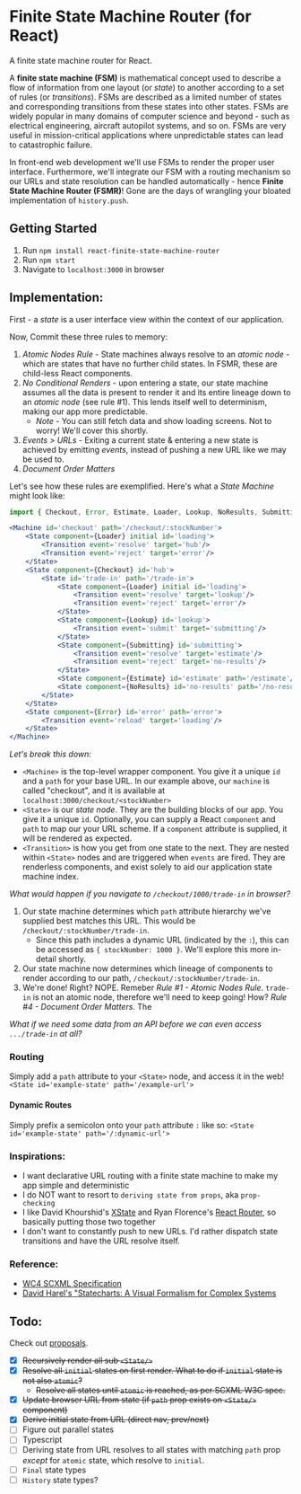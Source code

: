 # Finite State Machine Router (for React)
A finite state machine router for React.

A **finite state machine (FSM)** is mathematical concept used to describe a flow of information from one layout (or *state*) to another according to a set of rules (or *transitions*). FSMs are described as a limited number of states and corresponding transitions from these states into other states. FSMs are widely popular in many domains of computer science and beyond - such as electrical engineering, aircraft autopilot systems, and so on. FSMs are very useful in mission-critical applications where unpredictable states can lead to catastrophic failure.

In front-end web development we'll use FSMs to render the proper user interface. Furthermore, we'll integrate our FSM with a routing mechanism so our URLs and state resolution can be handled automatically - hence **Finite State Machine Router (FSMR)**! Gone are the days of wrangling your bloated implementation of `history.push`.

## Getting Started
1. Run `npm install react-finite-state-machine-router`
2. Run `npm start`
3. Navigate to `localhost:3000` in browser

## Implementation:
First - a *state* is a user interface view within the context of our application.

Now, Commit these three rules to memory:
1. *Atomic Nodes Rule* - State machines always resolve to an *atomic node* - which are states that have no further child states. In FSMR, these are child-less React components.
2. *No Conditional Renders* - upon entering a state, our state machine assumes all the data is present to render it and its entire lineage down to an *atomic node* (see rule #1). This lends itself well to determinism, making our app more predictable.
    * *Note* - You can still fetch data and show loading screens. Not to worry! We'll cover this shortly.
3. *Events > URLs* - Exiting a current state & entering a new state is achieved by emitting *events*, instead of pushing a new URL like we may be used to.
4. *Document Order Matters*

Let's see how these rules are exemplified. Here's what a *State Machine* might look like:
```jsx
import { Checkout, Error, Estimate, Loader, Lookup, NoResults, Submitting } from 'components';

<Machine id='checkout' path='/checkout/:stockNumber'>
    <State component={Loader} initial id='loading'>
        <Transition event='resolve' target='hub'/>
        <Transition event='reject' target='error'/>
    </State>
    <State component={Checkout} id='hub'>
        <State id='trade-in' path='/trade-in'>
            <State component={Loader} initial id='loading'>
                <Transition event='resolve' target='lookup'/>
                <Transition event='reject' target='error'/>
            </State>
            <State component={Lookup} id='lookup'>
                <Transition event='submit' target='submitting'/>
            </State>
            <State component={Submitting} id='submitting'>
                <Transition event='resolve' target='estimate'/>
                <Transition event='reject' target='no-results'/>
            </State>
            <State component={Estimate} id='estimate' path='/estimate'/>
            <State component={NoResults} id='no-results' path='/no-results'/>
        </State>
    </State>
    <State component={Error} id='error' path='error'>
        <Transition event='reload' target='loading'/>
    </State>
</Machine>
```

*Let's break this down:*
* `<Machine>` is the top-level wrapper component. You give it a unique `id` and a `path` for your base URL. In our example above, our `machine` is called "checkout", and it is available at `localhost:3000/checkout/<stockNumber>`
* `<State>` is our *state node*. They are the building blocks of our app. You give it a unique `id`. Optionally, you can supply a React `component` and `path` to map our your URL scheme. If a `component` attribute is supplied, it will be rendered as expected.
* `<Transition>` is how you get from one state to the next. They are nested within `<State>` nodes and are triggered when `events` are fired. They are renderless components, and exist solely to aid our application state machine index.

*What would happen if you navigate to `/checkout/1000/trade-in` in browser?*
1. Our state machine determines which `path` attribute hierarchy we've supplied best matches this URL. This would be `/checkout/:stockNumber/trade-in`.
    * Since this path includes a dynamic URL (indicated by the `:`), this can be accessed as `{ stockNumber: 1000 }`. We'll explore this more in-detail shortly.
2. Our state machine now determines which lineage of components to render according to our path, `/checkout/:stockNumber/trade-in`. 
3. We're done! Right? NOPE. Remeber *Rule #1 - Atomic Nodes Rule*. `trade-in` is not an atomic node, therefore we'll need to keep going! How? *Rule #4 - Document Order Matters*. The 

*What if we need some data from an API before we can even access `.../trade-in` at all?*

### Routing
Simply add a `path` attribute to your `<State>` node, and access it in the web!
`<State id='example-state' path='/example-url'>`

#### Dynamic Routes
Simply prefix a semicolon onto your `path` attribute `:` like so:
`<State id='example-state' path='/:dynamic-url'>`

### Inspirations:
- I want declarative URL routing with a finite state machine to make my app simple and deterministic
- I do NOT want to resort to `deriving state from props`, aka `prop-checking`
- I like David Khourshid's [XState](https://xstate.js.org/docs/) and Ryan Florence's [React Router](https://reacttraining.com/react-router/web/guides/quick-start), so basically putting those two together
- I don't want to constantly push to new URLs. I'd rather dispatch state transitions and have the URL resolve itself.

### Reference:
- [WC4 SCXML Specification](https://www.w3.org/TR/scxml/)
- [David Harel's "Statecharts: A Visual Formalism for Complex Systems](http://www.inf.ed.ac.uk/teaching/courses/seoc/2005_2006/resources/statecharts.pdf)

## Todo:
Check out [proposals](./docs/Proposals.md).
- [x] ~~Recursively render all sub `<State/>`~~
- [x] ~~Resolve all `initial` states on first render. What to do if `initial` state is not also `atomic`?~~
    * ~~Resolve all states until `atomic` is reached, as per SCXML W3C spec.~~
- [x] ~~Update browser URL from state (if `path` prop exists on `<State/>` component)~~
- [x] ~~Derive initial state from URL (direct nav, prev/next)~~
- [ ] Figure out parallel states
- [ ] Typescript
- [ ] Deriving state from URL resolves to all states with matching `path` prop *except* for `atomic` state, which resolve to `initial`.
- [ ] `Final` state types
- [ ] `History` state types?